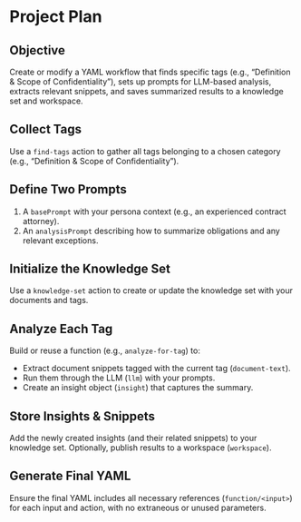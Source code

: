 # Project Plan

## Objective
Create or modify a YAML workflow that finds specific tags (e.g., “Definition & Scope of Confidentiality”), sets up prompts for LLM-based analysis, extracts relevant snippets, and saves summarized results to a knowledge set and workspace.

## Collect Tags
Use a `find-tags` action to gather all tags belonging to a chosen category (e.g., “Definition & Scope of Confidentiality”).

## Define Two Prompts
1. A `basePrompt` with your persona context (e.g., an experienced contract attorney).
2. An `analysisPrompt` describing how to summarize obligations and any relevant exceptions.

## Initialize the Knowledge Set
Use a `knowledge-set` action to create or update the knowledge set with your documents and tags.

## Analyze Each Tag
Build or reuse a function (e.g., `analyze-for-tag`) to:
- Extract document snippets tagged with the current tag (`document-text`).
- Run them through the LLM (`llm`) with your prompts.
- Create an insight object (`insight`) that captures the summary.

## Store Insights & Snippets
Add the newly created insights (and their related snippets) to your knowledge set. Optionally, publish results to a workspace (`workspace`).

## Generate Final YAML
Ensure the final YAML includes all necessary references (`function/<input>`) for each input and action, with no extraneous or unused parameters.